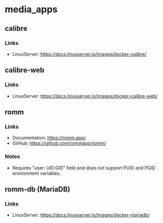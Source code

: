 # media_apps

## calibre

### Links

* LinuxServer: <https://docs.linuxserver.io/images/docker-calibre/>

## calibre-web

### Links

* LinuxServer: <https://docs.linuxserver.io/images/docker-calibre-web/>

## romm

### Links

* Documentation: <https://romm.app/>
* GitHub: <https://github.com/rommapp/romm/>

### Notes

* Requires "user: UID:GID" field and does not support PUID and PGID environment variables.

## romm-db (MariaDB)

### Links

* LinuxServer: <https://docs.linuxserver.io/images/docker-mariadb/>
